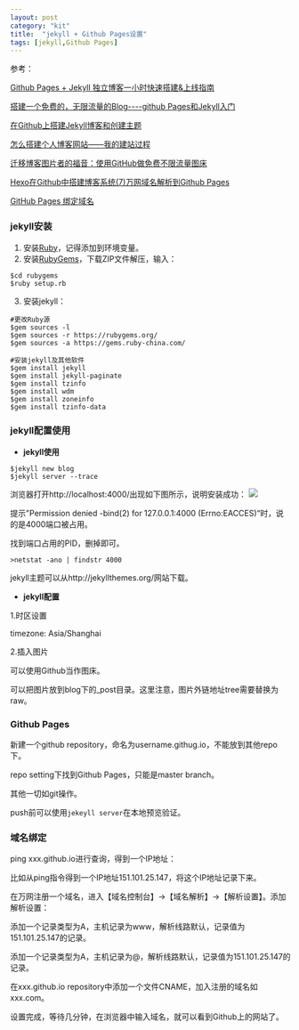 ```yaml
---
layout: post
category: "kit"
title:  "jekyll + Github Pages设置"
tags: [jekyll,Github Pages]
---
```


参考：

[Github Pages + Jekyll 独立博客一小时快速搭建&上线指南](http://playingfingers.com/2016/03/26/build-a-blog/)

[搭建一个免费的，无限流量的Blog----github Pages和Jekyll入门](http://www.ruanyifeng.com/blog/2012/08/blogging_with_jekyll.html)

[在Github上搭建Jekyll博客和创建主题](http://blog.csdn.net/garfielder007/article/details/50224513)

[怎么搭建个人博客网站——我的建站过程](https://www.cnblogs.com/shenjieblog/p/5060927.html)

[迁移博客图片者的福音：使用GitHub做免费不限流量图床](http://jingpin.jikexueyuan.com/article/36279.html)

[Hexo在Github中搭建博客系统(7)万网域名解析到Github Pages](http://blog.csdn.net/chwshuang/article/details/52350589)

[GitHub Pages 绑定域名](http://blog.csdn.net/u013282507/article/details/54944395)

### jekyll安装
1. 安装[Ruby](https://rubyinstaller.org/downloads/)，记得添加到环境变量。
2. 安装[RubyGems](https://rubygems.org/pages/download)，下载ZIP文件解压，输入：
```shell
$cd rubygems
$ruby setup.rb
```
3. 安装jekyll：
```shell
#更改Ruby源
$gem sources -l
$gem sources -r https://rubygems.org/
$gem sources -a https://gems.ruby-china.com/
```
```shell
#安装jekyll及其他软件
$gem install jekyll
$gem install jekyll-paginate
$gem install tzinfo
$gem install wdm
$gem install zoneinfo
$gem install tzinfo-data
```

### jekyll配置使用

- **jekyll使用**

```shell
$jekyll new blog
$jekyll server --trace
```

浏览器打开http://localhost:4000/出现如下图所示，说明安装成功：
![](https://raw.githubusercontent.com/xj916ch/xj916ch.github.io/master/res/jekyll-github-pages-environment-jekyll-default.png)

提示"Permission denied -bind(2) for 127.0.0.1:4000 (Errno:EACCES)“时，说的是4000端口被占用。

找到端口占用的PID，删掉即可。

```shell
>netstat -ano | findstr 4000
```

jekyll主题可以从http://jekyllthemes.org/网站下载。

- **jekyll配置**

1.时区设置

timezone: Asia/Shanghai

2.插入图片

可以使用Github当作图床。

可以把图片放到blog下的_post目录。这里注意，图片外链地址tree需要替换为raw。

### Github Pages

新建一个github repository，命名为username.githug.io，不能放到其他repo下。

repo setting下找到Github Pages，只能是master branch。

其他一切如git操作。

push前可以使用`jekeyll server`在本地预览验证。

### 域名绑定

ping xxx.github.io进行查询，得到一个IP地址：

比如从ping指令得到一个IP地址151.101.25.147，将这个IP地址记录下来。

在万网注册一个域名，进入【域名控制台】->【域名解析】->【解析设置】。添加解析设置：

添加一个记录类型为A，主机记录为www，解析线路默认，记录值为151.101.25.147的记录。

添加一个记录类型为A，主机记录为@，解析线路默认，记录值为151.101.25.147的记录。

在xxx.github.io repository中添加一个文件CNAME，加入注册的域名如xxx.com。

设置完成，等待几分钟，在浏览器中输入域名，就可以看到Github上的网站了。


